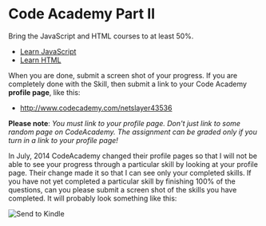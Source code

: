 # Code Academy Part II

Bring the JavaScript and HTML courses to at least 50%.

- [Learn JavaScript][ljs]
- [Learn HTML](https://www.codecademy.com/learn/learn-html)


When you are done, submit a screen shot of your progress. If you are completely done with the Skill, then submit a link to your Code Academy **profile page**, like this:

- <http://www.codecademy.com/netslayer43536>

**Please note**: *You must link to your profile page. Don't just link to some random page on CodeAcademy. The assignment can be graded only if you turn in a link to your profile page!*

In July, 2014 CodeAcademy changed their profile pages so that I will not be able to see your progress through a particular skill by looking at your profile page. Their change made it so that I can see only your completed skills. If you have not yet completed a particular skill by finishing 100% of the questions, can you please submit a screen shot of the skills you have completed. It will probably look something like this:

![Send to Kindle](https://drive.google.com/uc?export=view&id=0B25UTAlOfPRGcnB5VG8zMVVDWFE)

[ljs]: https://www.codecademy.com/learn/learn-javascript
